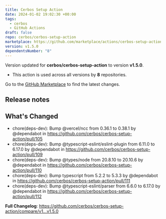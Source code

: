 ```yaml
---
title: Cerbos Setup Action
date: 2024-01-02 19:02:30 +00:00
tags:
  - cerbos
  - GitHub Actions
draft: false
repo: cerbos/cerbos-setup-action
marketplace: https://github.com/marketplace/actions/cerbos-setup-action
version: v1.5.0
dependentsNumber: "8"
---
```



Version updated for **cerbos/cerbos-setup-action** to version **v1.5.0**.
- This action is used across all versions by **8** repositories.

Go to the [GitHub Marketplace](https://github.com/marketplace/actions/cerbos-setup-action) to find the latest changes.

## Release notes

## What's Changed
* chore(deps-dev): Bump @vercel/ncc from 0.36.1 to 0.38.1 by @dependabot in https://github.com/cerbos/cerbos-setup-action/pull/105
* chore(deps-dev): Bump @typescript-eslint/eslint-plugin from 6.11.0 to 6.17.0 by @dependabot in https://github.com/cerbos/cerbos-setup-action/pull/109
* chore(deps-dev): Bump @types/node from 20.8.10 to 20.10.6 by @dependabot in https://github.com/cerbos/cerbos-setup-action/pull/110
* chore(deps-dev): Bump typescript from 5.2.2 to 5.3.3 by @dependabot in https://github.com/cerbos/cerbos-setup-action/pull/111
* chore(deps-dev): Bump @typescript-eslint/parser from 6.6.0 to 6.17.0 by @dependabot in https://github.com/cerbos/cerbos-setup-action/pull/112


**Full Changelog**: https://github.com/cerbos/cerbos-setup-action/compare/v1...v1.5.0
